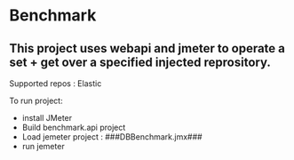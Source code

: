 # Benchmark
## This project uses webapi and jmeter to operate a set + get over a specified injected reprository.
Supported repos : Elastic

To run project:
* install JMeter
* Build benchmark.api project
* Load jemeter project : ###DBBenchmark.jmx###
* run jemeter
